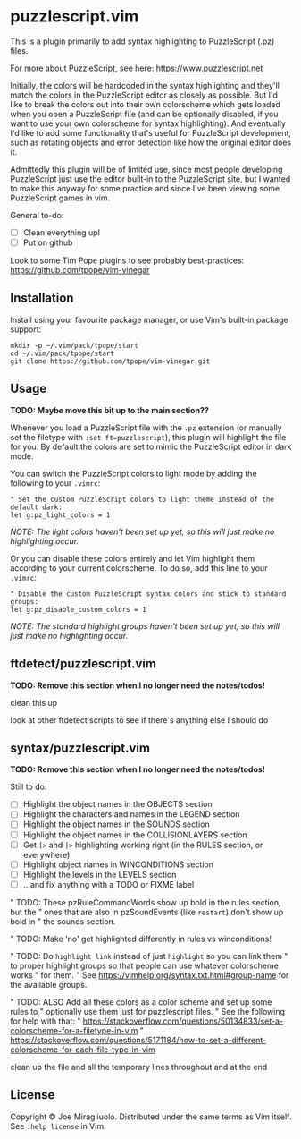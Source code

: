# puzzlescript.vim

This is a plugin primarily to add syntax highlighting to PuzzleScript (.pz) files.

For more about PuzzleScript, see here: https://www.puzzlescript.net

Initially, the colors will be hardcoded in the syntax highlighting and they'll match the colors in the PuzzleScript editor as closely as possible. But I'd like to break the colors out into their own colorscheme which gets loaded when you open a PuzzleScript file (and can be optionally disabled, if you want to use your own colorscheme for syntax highlighting). And eventually I'd like to add some functionality that's useful for PuzzleScript development, such as rotating objects and error detection like how the original editor does it.

Admittedly this plugin will be of limited use, since most people developing PuzzleScript just use the editor built-in to the PuzzleScript site, but I wanted to make this anyway for some practice and since I've been viewing some PuzzleScript games in vim.

General to-do:

- [ ] Clean everything up!
- [ ] Put on github

Look to some Tim Pope plugins to see probably best-practices:
https://github.com/tpope/vim-vinegar

## Installation

Install using your favourite package manager, or use Vim's built-in package support:

    mkdir -p ~/.vim/pack/tpope/start
    cd ~/.vim/pack/tpope/start
    git clone https://github.com/tpope/vim-vinegar.git

## Usage

**TODO: Maybe move this bit up to the main section??**

Whenever you load a PuzzleScript file with the `.pz` extension (or manually set the filetype with `:set ft=puzzlescript`), this plugin will highlight the file for you. By default the colors are set to mimic the PuzzleScript editor in dark mode.

You can switch the PuzzleScript colors to light mode by adding the following to your `.vimrc`:

```vim
" Set the custom PuzzleScript colors to light theme instead of the default dark:
let g:pz_light_colors = 1
```

*NOTE: The light colors haven't been set up yet, so this will just make no highlighting occur.*

Or you can disable these colors entirely and let Vim highlight them according to your current colorscheme. To do so, add this line to your `.vimrc`:

```vim
" Disable the custom PuzzleScript syntax colors and stick to standard groups:
let g:pz_disable_custom_colors = 1
```

*NOTE: The standard highlight groups haven't been set up yet, so this will just make no highlighting occur.*


## ftdetect/puzzlescript.vim

**TODO: Remove this section when I no longer need the notes/todos!**

clean this up

look at other ftdetect scripts to see if there's anything else I should do


## syntax/puzzlescript.vim

**TODO: Remove this section when I no longer need the notes/todos!**

Still to do:

- [ ] Highlight the object names in the OBJECTS section
- [ ] Highlight the characters and names in the LEGEND section
- [ ] Highlight the object names in the SOUNDS section
- [ ] Highlight the object names in the COLLISIONLAYERS section
- [ ] Get `[>` and `|>` highlighting working right (in the RULES section, or everywhere)
- [ ] Highlight object names in WINCONDITIONS section
- [ ] Highlight the levels in the LEVELS section
- [ ] ...and fix anything with a TODO or FIXME label

" TODO: These pzRuleCommandWords show up bold in the rules section, but the
" ones that are also in pzSoundEvents (like `restart`) don't show up bold in
" the sounds section.

" TODO: Make 'no' get highlighted differently in rules vs winconditions!

" TODO: Do `highlight link` instead of just `highlight` so you can link them
" to proper highlight groups so that people can use whatever colorscheme works
" for them.
" See https://vimhelp.org/syntax.txt.html#group-name for the available groups.

" TODO: ALSO Add all these colors as a color scheme and set up some rules to
" optionally use them just for puzzlescript files.
" See the following for help with that:
" https://stackoverflow.com/questions/50134833/set-a-colorscheme-for-a-filetype-in-vim
" https://stackoverflow.com/questions/5171184/how-to-set-a-different-colorscheme-for-each-file-type-in-vim

clean up the file and all the temporary lines throughout and at the end


## License

Copyright © Joe Miragliuolo.  Distributed under the same terms as Vim itself.
See `:help license` in Vim.

